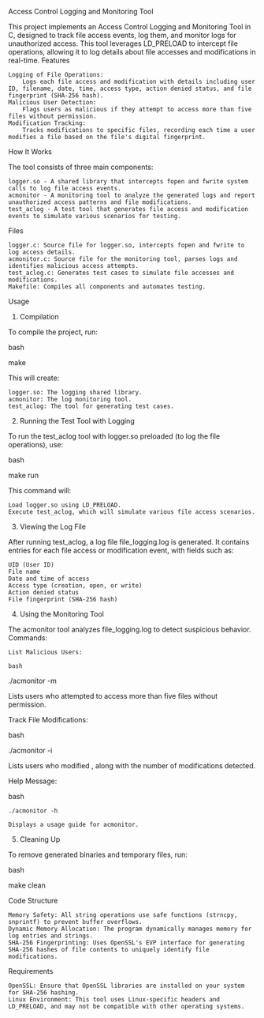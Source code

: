 Access Control Logging and Monitoring Tool

This project implements an Access Control Logging and Monitoring Tool in C, designed to track file access events, log them, and monitor logs for unauthorized access. This tool leverages LD_PRELOAD to intercept file operations, allowing it to log details about file accesses and modifications in real-time.
Features

    Logging of File Operations:
        Logs each file access and modification with details including user ID, filename, date, time, access type, action denied status, and file fingerprint (SHA-256 hash).
    Malicious User Detection:
        Flags users as malicious if they attempt to access more than five files without permission.
    Modification Tracking:
        Tracks modifications to specific files, recording each time a user modifies a file based on the file's digital fingerprint.

How It Works

The tool consists of three main components:

    logger.so - A shared library that intercepts fopen and fwrite system calls to log file access events.
    acmonitor - A monitoring tool to analyze the generated logs and report unauthorized access patterns and file modifications.
    test_aclog - A test tool that generates file access and modification events to simulate various scenarios for testing.

Files

    logger.c: Source file for logger.so, intercepts fopen and fwrite to log access details.
    acmonitor.c: Source file for the monitoring tool, parses logs and identifies malicious access attempts.
    test_aclog.c: Generates test cases to simulate file accesses and modifications.
    Makefile: Compiles all components and automates testing.

Usage
1. Compilation

To compile the project, run:

bash

make

This will create:

    logger.so: The logging shared library.
    acmonitor: The log monitoring tool.
    test_aclog: The tool for generating test cases.

2. Running the Test Tool with Logging

To run the test_aclog tool with logger.so preloaded (to log the file operations), use:

bash

make run

This command will:

    Load logger.so using LD_PRELOAD.
    Execute test_aclog, which will simulate various file access scenarios.

3. Viewing the Log File

After running test_aclog, a log file file_logging.log is generated. It contains entries for each file access or modification event, with fields such as:

    UID (User ID)
    File name
    Date and time of access
    Access type (creation, open, or write)
    Action denied status
    File fingerprint (SHA-256 hash)

4. Using the Monitoring Tool

The acmonitor tool analyzes file_logging.log to detect suspicious behavior.
Commands:

    List Malicious Users:

    bash

./acmonitor -m

Lists users who attempted to access more than five files without permission.

Track File Modifications:

bash

./acmonitor -i <filename>

Lists users who modified <filename>, along with the number of modifications detected.

Help Message:

bash

    ./acmonitor -h

    Displays a usage guide for acmonitor.

5. Cleaning Up

To remove generated binaries and temporary files, run:

bash

make clean

Code Structure

    Memory Safety: All string operations use safe functions (strncpy, snprintf) to prevent buffer overflows.
    Dynamic Memory Allocation: The program dynamically manages memory for log entries and strings.
    SHA-256 Fingerprinting: Uses OpenSSL's EVP interface for generating SHA-256 hashes of file contents to uniquely identify file modifications.

Requirements

    OpenSSL: Ensure that OpenSSL libraries are installed on your system for SHA-256 hashing.
    Linux Environment: This tool uses Linux-specific headers and LD_PRELOAD, and may not be compatible with other operating systems.